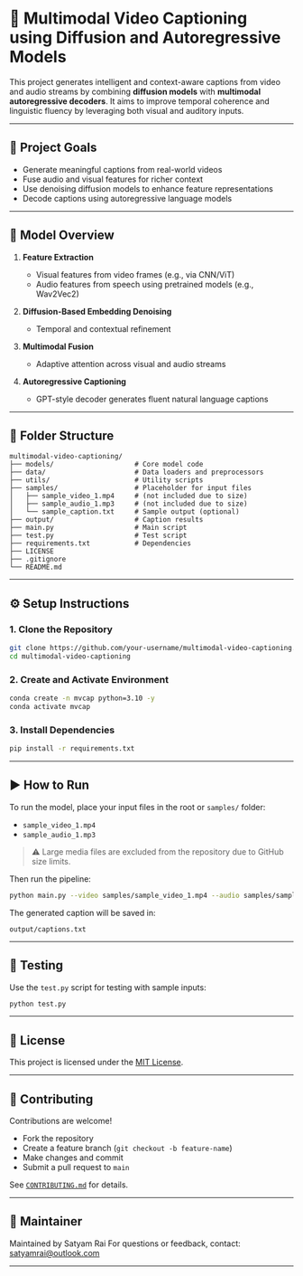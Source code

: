 # 🎥 Multimodal Video Captioning using Diffusion and Autoregressive Models

This project generates intelligent and context-aware captions from video and audio streams by combining **diffusion models** with **multimodal autoregressive decoders**. It aims to improve temporal coherence and linguistic fluency by leveraging both visual and auditory inputs.

---

## 📌 Project Goals

- Generate meaningful captions from real-world videos
- Fuse audio and visual features for richer context
- Use denoising diffusion models to enhance feature representations
- Decode captions using autoregressive language models

---

## 🧠 Model Overview

1. **Feature Extraction**
   - Visual features from video frames (e.g., via CNN/ViT)
   - Audio features from speech using pretrained models (e.g., Wav2Vec2)

2. **Diffusion-Based Embedding Denoising**
   - Temporal and contextual refinement

3. **Multimodal Fusion**
   - Adaptive attention across visual and audio streams

4. **Autoregressive Captioning**
   - GPT-style decoder generates fluent natural language captions

---

## 📁 Folder Structure

```
multimodal-video-captioning/
├── models/                    # Core model code
├── data/                      # Data loaders and preprocessors
├── utils/                     # Utility scripts
├── samples/                   # Placeholder for input files
│   ├── sample_video_1.mp4     # (not included due to size)
│   ├── sample_audio_1.mp3     # (not included due to size)
│   └── sample_caption.txt     # Sample output (optional)
├── output/                    # Caption results
├── main.py                    # Main script
├── test.py                    # Test script
├── requirements.txt           # Dependencies
├── LICENSE
├── .gitignore
└── README.md
```

---

## ⚙️ Setup Instructions

### 1. Clone the Repository

```bash
git clone https://github.com/your-username/multimodal-video-captioning.git
cd multimodal-video-captioning
```

### 2. Create and Activate Environment

```bash
conda create -n mvcap python=3.10 -y
conda activate mvcap
```

### 3. Install Dependencies

```bash
pip install -r requirements.txt
```

---

## ▶️ How to Run

To run the model, place your input files in the root or `samples/` folder:

- `sample_video_1.mp4`
- `sample_audio_1.mp3`

> ⚠️ Large media files are excluded from the repository due to GitHub size limits.

Then run the pipeline:

```bash
python main.py --video samples/sample_video_1.mp4 --audio samples/sample_audio_1.mp3
```

The generated caption will be saved in:

```
output/captions.txt
```

---

## 🧪 Testing

Use the `test.py` script for testing with sample inputs:

```bash
python test.py
```

---

## 📄 License

This project is licensed under the [MIT License](./LICENSE).

---

## 🤝 Contributing

Contributions are welcome!

- Fork the repository
- Create a feature branch (`git checkout -b feature-name`)
- Make changes and commit
- Submit a pull request to `main`

See [`CONTRIBUTING.md`](./CONTRIBUTING.md) for details.

---

## 🙋 Maintainer

Maintained by Satyam Rai
For questions or feedback, contact: satyamrai@outlook.com

---
